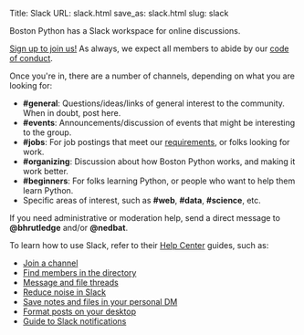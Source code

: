 Title: Slack
URL: slack.html
save_as: slack.html
slug: slack

Boston Python has a Slack workspace for online discussions.

[Sign up to join us!](https://slack.bostonpython.com) As always, we expect all members to abide by our [code of conduct]({filename}code-of-conduct.md).

Once you're in, there are a number of channels, depending on what you are looking for:

- **#general**: Questions/ideas/links of general interest to the community. When in doubt, post here.
- **#events**: Announcements/discussion of events that might be interesting to the group.
- **#jobs**: For job postings that meet our [requirements](jobs.md), or folks looking for work.
- **#organizing**: Discussion about how Boston Python works, and making it work better.
- **#beginners**: For folks learning Python, or people who want to help them learn Python.
- Specific areas of interest, such as **#web**, **#data**, **#science**, etc.

If you need administrative or moderation help, send a direct message to **@bhrutledge** and/or **@nedbat**.

To learn how to use Slack, refer to their [Help Center](https://get.slack.help/hc/en-us) guides, such as:

- [Join a channel](https://get.slack.help/hc/en-us/articles/205239967-Join-a-channel)
- [Find members in the directory](https://get.slack.help/hc/en-us/articles/360003534892-Find-members-in-the-directory-)
- [Message and file threads](https://get.slack.help/hc/en-us/articles/115000769927-Message-and-file-threads)
- [Reduce noise in Slack](https://get.slack.help/hc/en-us/articles/218551977-Reducing-noise-in-Slack)
- [Save notes and files in your personal DM](https://get.slack.help/hc/en-us/articles/219899267)
- [Format posts on your desktop](https://get.slack.help/hc/en-us/articles/209774578)
- [Guide to Slack notifications](https://get.slack.help/hc/en-us/articles/201355156-Guide-to-Slack-notifications-)